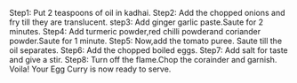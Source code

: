 Step1: Put 2 teaspoons of oil in kadhai.
Step2: Add the chopped onions and fry till they are translucent.
step3: Add ginger garlic paste.Saute for 2 minutes.
Step4: Add turmeric powder,red chilli powderand coriander powder.Saute for 1 minute.
Step5: Now,add the tomato puree. Saute till the oil separates.
Step6: Add the chopped boiled eggs.
Step7: Add salt for taste and give a stir.
Step8: Turn off the flame.Chop the corainder and garnish.
Voila! Your Egg Curry is now ready to serve.